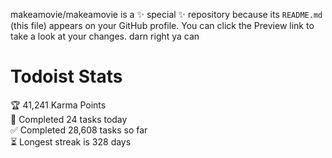 makeamovie/makeamovie is a ✨ special ✨ repository because its `README.md` (this file) appears on your GitHub profile.
You can click the Preview link to take a look at your changes. darn right ya can

# Todoist Stats

<!-- TODO-IST:START -->
🏆  41,241 Karma Points           
🌸  Completed 24 tasks today           
✅  Completed 28,608 tasks so far           
⏳  Longest streak is 328 days
<!-- TODO-IST:END -->